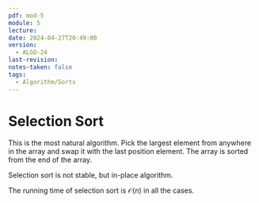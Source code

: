 ```yaml
---
pdf: mod-5
module: 5
lecture: 
date: 2024-04-27T20:49:00
version:
  - ALGO-24
last-revision: 
notes-taken: false
tags:
  - Algorithm/Sorts
---
```

# Selection Sort
This is the most natural algorithm. Pick the largest element from anywhere in the array and swap it with the last position element. The array is sorted from the end of the array.

Selection sort is not stable, but in-place algorithm.

The running time of selection sort is $\mathcal{O}(n)$ in all the cases.